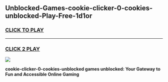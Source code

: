 
## Unblocked-Games-cookie-clicker-0-cookies-unblocked-Play-Free-1d1or
<h3>
<a href="https://premium76.site?title=cookie-clicker-0-cookies-unblocked&ref=10A">CLICK TO PLAY</a></h3>
<hr>

<h3>
<a href="https://premium76.site?title=cookie-clicker-0-cookies-unblocked&ref=10A">CLICK 2 PLAY</a>
  
</h3>

<a href="https://premium76.site?title=cookie-clicker-0-cookies-unblocked&ref=10A"><img src="https://clearcache.store/games.png"></a>


**cookie-clicker-0-cookies-unblocked games unblocked: Your Gateway to Fun and Accessible Online Gaming**
